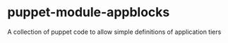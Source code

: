 # puppet-module-appblocks
A collection of puppet code to allow simple definitions of application tiers
